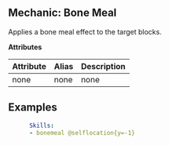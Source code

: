 Mechanic: Bone Meal
--------------------------
Applies a bone meal effect to the target blocks.

**Attributes**

| Attribute | Alias | Description |
| --------- | ----- | ----------- |
| none      | none  | none        |

Examples
--------

```yaml
      Skills:
      - bonemeal @selflocation{y=-1}
```